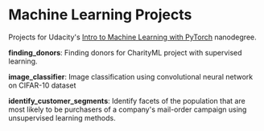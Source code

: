 # Machine Learning Projects
Projects for Udacity's [Intro to Machine Learning with PyTorch](https://www.udacity.com/course/intro-to-machine-learning-nanodegree--nd229) nanodegree.

**finding_donors**: Finding donors for CharityML project with supervised learning.

**image_classifier**: Image classification using convolutional neural network on CIFAR-10 dataset

**identify_customer_segments**: Identify facets of the population that are most likely to be purchasers of a company's mail-order campaign using unsupervised learning methods.
